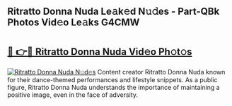 ## Ritratto Donna Nuda Le𝚊k𝚎d N𝚞𝚍es - Part-QBk Photos Vid𝚎o Le𝚊ks G4CMW

# <h2><a href="http://fbes42w.evod.top/?m=Ritratto+Donna+Nuda">🔗 👉🔴 Ritratto Donna Nuda Vid𝚎o Ph𝚘t𝚘s</a></h2>

[![Ritratto Donna Nuda N𝚞d𝚎s](https://i.imgur.com/8V9OHl7.gif)](http://fbes42w.evod.top/?m=Ritratto+Donna+Nuda)
Content creator Ritratto Donna Nuda known for their dance-themed performances and lifestyle snippets. As a public figure, Ritratto Donna Nuda understands the importance of maintaining a positive image, even in the face of adversity. 
